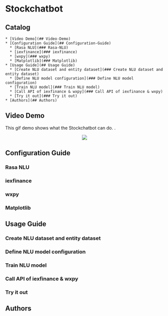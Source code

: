 # Stockchatbot
## Catalog
    * [Video Demo](## Video-Demo)
    * [Configuration Guide](## Configuration-Guide)
      * [Rasa NLU](### Rasa-NLU)
      * [iexfinance](### iexfinance)
      * [wxpy](### wxpy)
      * [Matplotlib](### Matplotlib)
    * [Usage Guide](## Usage Guide)
      * [Create NLU dataset and entity dataset](### Create NLU dataset and entity dataset)
      * [Define NLU model configuration](### Define NLU model configuration)
      * [Train NLU model](### Train NLU model)
      * [Call API of iexfinance & wxpy](### Call API of iexfinance & wxpy)
      * [Try it out](### Try it out)
    * [Authors](## Authors)

## Video Demo
This gif demo shows what the Stockchatbot can do.
.<div align=center><img src="https://github.com/Tknight01/Ke/blob/master/Stockchatbot%20gif%20demo.gif" /></div>
## Configuration Guide
### Rasa NLU
### iexfinance
### wxpy
### Matplotlib
## Usage Guide
### Create NLU dataset and entity dataset
### Define NLU model configuration
### Train NLU model
### Call API of iexfinance & wxpy
### Try it out
## Authors

